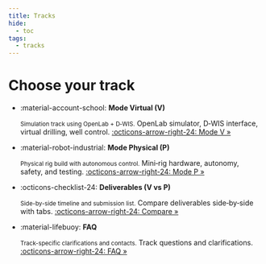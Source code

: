```yaml
---
title: Tracks
hide:
  - toc
tags:
  - tracks
---
```


# Choose your track

<div class="grid cards" markdown>

- :material-account-school: __Mode Virtual (V)__

    <small class="card-subtitle">Simulation track using OpenLab + D‑WIS.</small>
    OpenLab simulator, D‑WIS interface, virtual drilling, well control.
    [:octicons-arrow-right-24: Mode V »](group-a/overview.md)

- :material-robot-industrial: __Mode Physical (P)__

    <small class="card-subtitle">Physical rig build with autonomous control.</small>
    Mini‑rig hardware, autonomy, safety, and testing.
    [:octicons-arrow-right-24: Mode P »](group-b/overview.md)

- :octicons-checklist-24: __Deliverables (V vs P)__

    <small class="card-subtitle">Side-by-side timeline and submission list.</small>
    Compare deliverables side‑by‑side with tabs.
    [:octicons-arrow-right-24: Compare »](deliverables.md)

- :material-lifebuoy: __FAQ__

    <small class="card-subtitle">Track-specific clarifications and contacts.</small>
    Track questions and clarifications.
    [:octicons-arrow-right-24: FAQ »](../faq.md)

</div>

